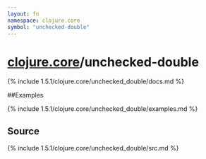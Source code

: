 ```yaml
---
layout: fn
namespace: clojure.core
symbol: "unchecked-double"
---
```


# [clojure.core](../)/unchecked-double

{% include 1.5.1/clojure.core/unchecked_double/docs.md %}

##Examples

{% include 1.5.1/clojure.core/unchecked_double/examples.md %}
## Source
{% include 1.5.1/clojure.core/unchecked_double/src.md %}

